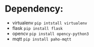# Dependency:
- virtualenv `pip intstall virtualenv`
- flask `pip install flask`
- opencv `pip install opency-python3`
- mqtt `pip install paho-mqtt`

